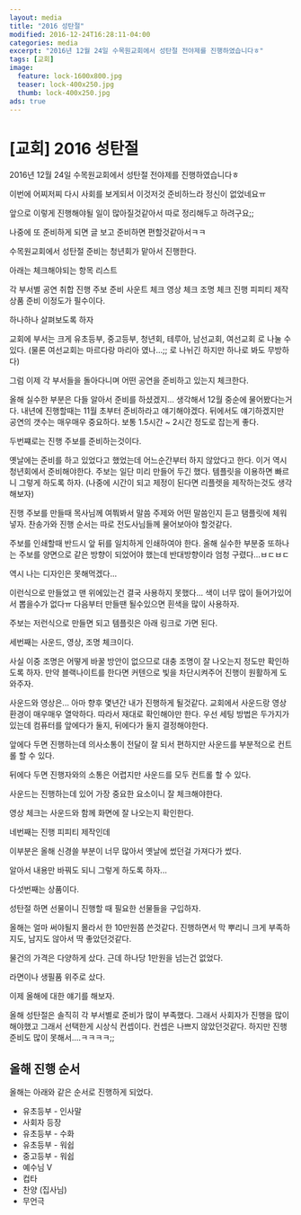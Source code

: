 ```yaml
---
layout: media
title: "2016 성탄절"
modified: 2016-12-24T16:28:11-04:00
categories: media
excerpt: "2016년 12월 24일 수목원교회에서 성탄절 전야제를 진행하였습니다ㅎ"
tags: [교회]
image:
  feature: lock-1600x800.jpg
  teaser: lock-400x250.jpg
  thumb: lock-400x250.jpg
ads: true  
---
```


# [교회] 2016 성탄절

2016년 12월 24일 수목원교회에서 성탄절 전야제를 진행하였습니다ㅎ

이번에 어찌저찌 다시 사회를 보게되서 이것저것 준비하느라 정신이 없었네요ㅠ

앞으로 이렇게 진행해야될 일이 많아질것같아서 따로 정리해두고 하려구요;;

나중에 또 준비하게 되면 글 보고 준비하면 편할것같아서ㅋㅋ

수목원교회에서 성탄절 준비는 청년회가 맡아서 진행한다.

아래는 체크해야되는 항목 리스트

각 부서별 공연 취합
진행 주보 준비
사운트 체크
영상 체크
조명 체크
진행 피피티 제작
상품 준비
이정도가 필수이다.



하나하나 살펴보도록 하자



교회에 부서는 크게 유초등부, 중고등부, 청년회, 테루아, 남선교회, 여선교회 로 나눌 수 있다. (물론 여선교회는 마르다랑 마리아 였나...;; 로 나뉘긴 하지만 하나로 봐도 무방하다)

그럼 이제 각 부서들을 돌아다니며 어떤 공연을 준비하고 있는지 체크한다. 

올해 실수한 부분은 다들 알아서 준비를 하셨겠지... 생각해서 12월 중순에 물어봤다는거다. 내년에 진행할때는 11월 초부터 준비하라고 얘기해야겠다. 뒤에서도 얘기하겠지만 공연의 갯수는 매우매우 중요하다. 보통 1.5시간 ~ 2시간 정도로 잡는게 좋다.



두번쨰로는 진행 주보를 준비하는것이다. 

옛날에는 준비를 하고 있었다고 했었는데 어느순간부터 하지 않았다고 한다. 이거 역시 청년회에서 준비해야한다. 주보는 일단 미리 만들어 두긴 했다. 템플릿을 이용하면 빠르니 그렇게 하도록 하자. (나중에 시간이 되고 제정이 된다면 리플렛을 제작하는것도 생각해보자)

진행 주보를 만들때 목사님께 여쭤봐서 말씀 주제와 어떤 말씀인지 듣고 탬플릿에 체워넣자. 찬송가와 진행 순서는 따로 전도사님들께 물어보아야 할것같다.

주보를 인쇄할때 반드시 앞 뒤를 일치하게 인쇄하여야 한다. 올해 실수한 부분중 또하나는 주보를 양면으로 같은 방향이 되었어야 했는데 반대방향이라 엄청 구렸다...ㅂㄷㅂㄷ



역시 나는 디자인은 못해먹겠다...

이런식으로 만들었고 맨 위에있는건 결국 사용하지 못했다... 색이 너무 많이 들어가있어서 뽑을수가 없다ㅠ 다음부터 만들땐 될수있으면 흰색을 많이 사용하자.

주보는 저런식으로 만들면 되고 템플릿은 아래 링크로 가면 된다.







세번째는 사운드, 영상, 조명 체크이다.

사실 이중 조명은 어떻게 바꿀 방안이 없으므로 대충 조명이 잘 나오는지 정도만 확인하도록 하자. 만약 블랙나이트를 한다면 커텐으로 빛을 차단시켜주어 진행이 원활하게 도와주자. 

사운드와 영상은... 아마 향후 몇년간 내가 진행하게 될것같다. 교회에서 사운드랑 영상 환경이 매우매우 열악하다. 따라서 재대로 확인해야만 한다. 우선 세팅 방법은 두가지가 있는데 컴퓨터를 앞에다가 둘지, 뒤에다가 둘지 결정해야한다.

앞에다 두면 진행하는데 의사소통이 전달이 잘 되서 편하지만 사운드를 부분적으로 컨트롤 할 수 있다.

뒤에다 두면 진행자와의 소통은 어렵지만 사운드를 모두 컨트롤 할 수 있다.

사운드는 진행하는데 있어 가장 중요한 요소이니 잘 체크해야한다.

영상 체크는 사운드와 함께 화면에 잘 나오는지 확인한다.



네번째는 진행 피피티 제작인데

이부분은 올해 신경쓸 부분이 너무 많아서 옛날에 썼던걸 가져다가 썼다.

알아서 내용만 바꿔도 되니 그렇게 하도록 하자...



다섯번째는 상품이다.

성탄절 하면 선물이니 진행할 때 필요한 선물들을 구입하자.

올해는 얼마 써야될지 몰라서 한 10만원쯤 쓴것같다. 진행하면서 막 뿌리니 크게 부족하지도, 남지도 않아서 딱 좋았던것같다.

물건의 가격은 다양하게 샀다. 근데 하나당 1만원을 넘는건 없었다.

라면이나 생필품 위주로 샀다.


이제 올해에 대한 얘기를 해보자.

올해 성탄절은 솔직히 각 부서별로 준비가 많이 부족했다. 그래서 사회자가 진행을 많이 해야했고 그래서 선택한게 시상식 컨셉이다. 컨셉은 나쁘지 않았던것같다.  하지만 진행 준비도 많이 못해서....ㅋㅋㅋㅋ;;

## 올해 진행 순서

올해는 아래와 같은 순서로 진행하게 되었다.

* 유초등부 - 인사말
* 사회자 등장
* 유초등부 - 수화
* 유초등부 - 워쉽
* 중고등부 - 워쉽
* 예수님 V
* 컵타
* 찬양 (집사님)
* 무언극
